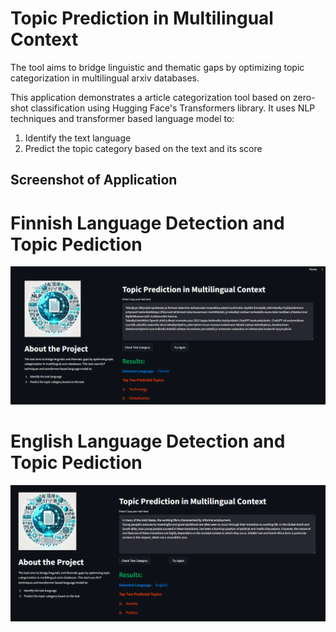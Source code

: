 # Topic Prediction in Multilingual Context

The tool aims to bridge linguistic and thematic gaps by optimizing topic categorization in multilingual arxiv databases. 

This application demonstrates a article categorization tool based on zero-shot classification using Hugging Face's Transformers library. It uses NLP techniques and transformer based         language model to:      

1. Identify the text language     
2. Predict the topic category based on the text and its score

## Screenshot of Application

# Finnish Language Detection and Topic Pediction 

![Project Screenshot](https://raw.githubusercontent.com/naziaperwaiz/article_topic_pred_multilingual/main/Topic_prediction_multilingual_finnish.png)

# English Language Detection and Topic Pediction 

![Project Screenshot](https://raw.githubusercontent.com/naziaperwaiz/article_topic_pred_multilingual/main/Topic_prediction_multilingual_english.png)


    
